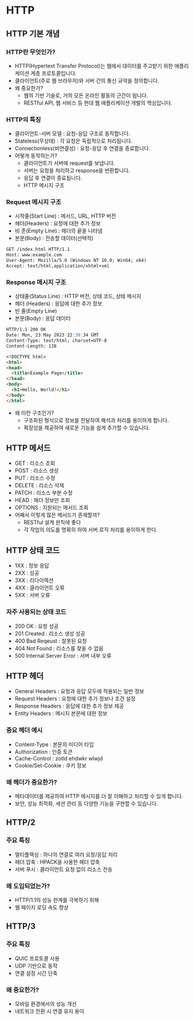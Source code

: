 # HTTP

## HTTP 기본 개념
### HTTP란 무엇인가?
- HTTP(Hypertext Transfer Protocol)는 웹에서 데이터를 주고받기 위한 애플리케이션 계층 프로토콜입니다.
- 클라이언트(주로 웹 브라우저)와 서버 간의 통신 규악을 정의합니다.
- 왜 중요한가?
  - 웹의 기반 기술로, 거의 모든 온라인 활동의 근간이 됩니다.
  - RESTful API, 웹 서비스 등 현대 웹 애플리케이션 개발의 핵심입니다.
### HTTP의 특징
- 클라이언트-서버 모델 : 요청-응답 구조로 동작합니다.
- Stateless(무상태) : 각 요청은 독립적으로 처리됩니다.
- Connectionless(비연결성) : 요청-응답 후 연결을 종료합니다.
- 어떻게 동작하는가?
  - 클라이언트가 서버에 request를 보냅니다.
  - 서버는 요청을 처리하고 response을 반환합니다.
  - 응답 후 연결이 종료됩니다.
  - HTTP 메시지 구조
### Request 메시지 구조
- 시작줄(Start Line) : 메서드, URL, HTTP 버전
- 헤더(Headers) : 요청에 대한 추가 정보
- 비 준(Empty Line) : 헤더의 끝을 나타냄
- 본문(Body) : 전송할 데이터(선택적)
```markdown
GET /index.html HTTP/1.1
Host: www.example.com
User-Agent: Mozilla/5.0 (Windows NT 10.0; Win64; x64)
Accept: text/html,application/xhtml+xml
```
### Response 메시지 구조
- 상태줄(Status Line) : HTTP 버전, 상태 코드, 상태 메시지
- 헤더 (Headers) : 응답에 대한 추가 정보
- 빈 줄(Empty Line)
- 본문(Body) : 응답 데이터
```markdown
HTTP/1.1 200 OK
Date: Mon, 23 May 2023 22:38:34 GMT
Content-Type: text/html; charset=UTF-8
Content-Length: 138

<!DOCTYPE html>
<html>
<head>
  <title>Example Page</title>
</head>
<body>
  <h1>Hello, World!</h1>
</body>
</html>
```
- 왜 이런 구조인가?
  - 구조화된 형식으로 정보를 전달하여 해석과 처리를 용이하게 합니다.
  - 확장성을 제공하여 새로운 기능을 쉽게 추가할 수 있습니다.
## HTTP 메서드
- GET : 리소스 조회
- POST : 리소스 생성
- PUT : 리소스 수정
- DELETE : 리소스 삭제
- PATCH : 리소스 부분 수정
- HEAD : 헤더 정보만 조회
- OPTIONS : 지원되는 메서드 조회
- 어째서 이렇게 많은 메서드가 존재할까?
  - RESTful 설계 원칙에 좋다
  - 각 작업의 의도를 명확히 하여 서버 로직 처리를 용이하게 한다.
## HTTP 상태 코드
- 1XX : 정보 응답
- 2XX : 성공
- 3XX : 리다이렉션
- 4XX : 클라이언트 오류
- 5XX : 서버 오류
### 자주 사용되는 상태 코드
- 200 OK : 요청 성공
- 201 Created : 리소스 생성 성공
- 400 Bad Reqeust : 잘못된 요청
- 404 Not Found : 리소스를 찾을 수 없음
- 500 Internal Server Error : 서버 내부 오류

## HTTP 헤더
- General Headers : 요청과 응답 모두에 적용되는 일반 정보 
- Request Headers : 요청에 대한 추가 정보나 조건 설정
- Response Headers : 응답에 대한 추가 정보 제공
- Entity Headers : 메시지 본문에 대한 정보
### 중요 헤더 예시
- Content-Type : 본문의 미디어 타입
- Authorization : 인증 토큰
- Cache-Control : zotld ehdwkr wlwjd
- Cookie/Set-Cookie : 쿠키 정보
### 왜 헤더가 중요한가?
- 메타데이터를 제공하여 HTTP 메시지를 더 잘 이해하고 처리할 수 있게 합니다.
- 보안, 성능 최적화, 세션 관리 등 다양한 기능을 구현할 수 있습니다.
## HTTP/2
### 주요 특징
- 멀티플렉싱 : 하나의 연결로 여러 요청/응답 처리
- 헤더 압축 : HPACK을 사용한 헤더 압축
- 서버 푸시 : 클라이언트 요청 없이 리소스 전송
### 왜 도입되었는가?
- HTTP/1.1의 성능 한계를 극복하기 위해
- 웹 페이지 로딩 속도 향상
## HTTP/3
### 주요 특징
- QUIC 프로토콜 사용
- UDP 기반으로 동작
- 연결 설정 시간 단축
### 왜 중요한가?
- 모바일 환경에서의 성능 개선
- 네트워크 전환 시 연결 유지 용이